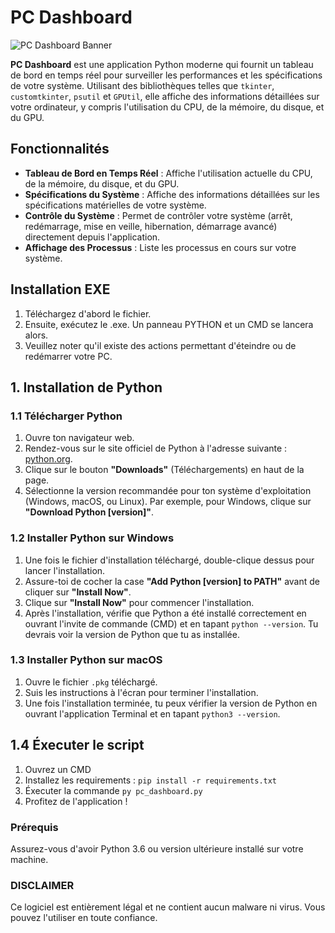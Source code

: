 # PC Dashboard

![PC Dashboard Banner](https://imgur.com/a/LoYQEBh)

**PC Dashboard** est une application Python moderne qui fournit un tableau de bord en temps réel pour surveiller les performances et les spécifications de votre système. Utilisant des bibliothèques telles que `tkinter`, `customtkinter`, `psutil` et `GPUtil`, elle affiche des informations détaillées sur votre ordinateur, y compris l'utilisation du CPU, de la mémoire, du disque, et du GPU.

## Fonctionnalités

- **Tableau de Bord en Temps Réel** : Affiche l'utilisation actuelle du CPU, de la mémoire, du disque, et du GPU.
- **Spécifications du Système** : Affiche des informations détaillées sur les spécifications matérielles de votre système.
- **Contrôle du Système** : Permet de contrôler votre système (arrêt, redémarrage, mise en veille, hibernation, démarrage avancé) directement depuis l'application.
- **Affichage des Processus** : Liste les processus en cours sur votre système.

## Installation EXE

1. Téléchargez d'abord le fichier.
2. Ensuite, exécutez le .exe. Un panneau PYTHON et un CMD se lancera alors.
3. Veuillez noter qu'il existe des actions permettant d'éteindre ou de redémarrer votre PC.

## 1. Installation de Python

### 1.1 Télécharger Python

1. Ouvre ton navigateur web.
2. Rendez-vous sur le site officiel de Python à l'adresse suivante : [python.org](https://www.python.org/).
3. Clique sur le bouton **"Downloads"** (Téléchargements) en haut de la page.
4. Sélectionne la version recommandée pour ton système d'exploitation (Windows, macOS, ou Linux). Par exemple, pour Windows, clique sur **"Download Python [version]"**.

### 1.2 Installer Python sur Windows

1. Une fois le fichier d'installation téléchargé, double-clique dessus pour lancer l'installation.
2. Assure-toi de cocher la case **"Add Python [version] to PATH"** avant de cliquer sur **"Install Now"**.
3. Clique sur **"Install Now"** pour commencer l'installation.
4. Après l'installation, vérifie que Python a été installé correctement en ouvrant l'invite de commande (CMD) et en tapant `python --version`. Tu devrais voir la version de Python que tu as installée.

### 1.3 Installer Python sur macOS

1. Ouvre le fichier `.pkg` téléchargé.
2. Suis les instructions à l'écran pour terminer l'installation.
3. Une fois l'installation terminée, tu peux vérifier la version de Python en ouvrant l'application Terminal et en tapant `python3 --version`.

## 1.4 Éxecuter le script

1. Ouvrez un CMD
2. Installez les requirements : `pip install -r requirements.txt`
3. Éxecuter la commande `py pc_dashboard.py`
4. Profitez de l'application !

### Prérequis

Assurez-vous d'avoir Python 3.6 ou version ultérieure installé sur votre machine.

### DISCLAIMER

Ce logiciel est entièrement légal et ne contient aucun malware ni virus. Vous pouvez l'utiliser en toute confiance.
